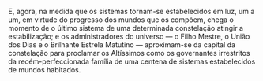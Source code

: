 ﻿E, agora, na medida que os sistemas tornam-se estabelecidos em luz, um a um, em virtude do progresso dos mundos que os compõem, chega o momento de o último sistema de uma determinada constelação atingir a estabilização; e os administradores do universo — o Filho Mestre, o União dos Dias e o Brilhante Estrela Matutino — aproximam-se da capital da constelação para proclamar os Altíssimos como os governantes irrestritos da recém-perfeccionada família de uma centena de sistemas estabelecidos de mundos habitados.